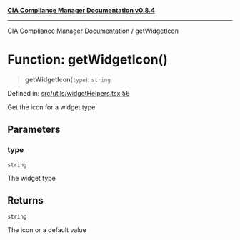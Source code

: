 [**CIA Compliance Manager Documentation v0.8.4**](../README.md)

***

[CIA Compliance Manager Documentation](../globals.md) / getWidgetIcon

# Function: getWidgetIcon()

> **getWidgetIcon**(`type`): `string`

Defined in: [src/utils/widgetHelpers.tsx:56](https://github.com/Hack23/cia-compliance-manager/blob/a6d8d6a2cab2160940b9a047208c12088d7e02cf/src/utils/widgetHelpers.tsx#L56)

Get the icon for a widget type

## Parameters

### type

`string`

The widget type

## Returns

`string`

The icon or a default value
